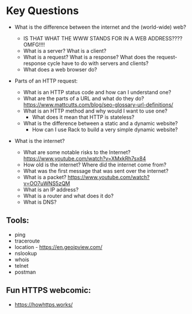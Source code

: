 # Key Questions
 
- What is the difference between the internet and the (world-wide) web?
  - IS THAT WHAT THE WWW STANDS FOR IN A WEB ADDRESS???? OMFG!!!!
  - What is a server? What is a client?
  - What is a request? What is a response? What does the request-response cycle have to do with servers and clients?
  - What does a web browser do?

- Parts of an HTTP request:
  - What is an HTTP status code and how can I understand one?
  - What are the parts of a URL and what do they do? https://www.mattcutts.com/blog/seo-glossary-url-definitions/
  - What is an HTTP method and why would I want to use one?
    - What does it mean that HTTP is stateless?
  - What is the difference between a static and a dynamic website?
    - How can I use Rack to build a very simple dynamic website?

- What is the internet? 
  - What are some notable risks to the Internet? https://www.youtube.com/watch?v=XMxkRh7sx84
  - How old is the internet? Where did the internet come from?
  - What was the first message that was sent over the internet?
  - What is a packet? https://www.youtube.com/watch?v=OO7uWNS5zQM
  - What is an IP address?
  - What is a router and what does it do?
  - What is DNS?

## Tools:
* ping
* traceroute
* location - https://en.geoipview.com/
* nslookup
* whois
* telnet
* postman

## Fun HTTPS webcomic:
* https://howhttps.works/
